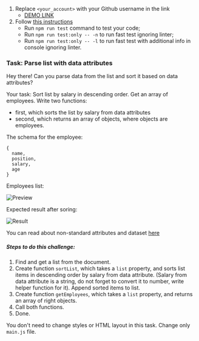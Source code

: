 1. Replace `<your_account>` with your Github username in the link
   - [DEMO LINK](https://DmytroKrylov.github.io/js_task_parse_list_DOM/)
2. Follow [this instructions](https://mate-academy.github.io/layout_task-guideline/)
   - Run `npm run test` command to test your code;
   - Run `npm run test:only -- -n` to run fast test ignoring linter;
   - Run `npm run test:only -- -l` to run fast test with additional info in console ignoring linter.

### Task: Parse list with data attributes

Hey there! Can you parse data from the list and sort it based on data attributes?

Your task: Sort list by salary in descending order.
Get an array of employees. Write two functions:

- first, which sorts the list by salary from data attributes
- second, which returns an array of objects, where objects are employees.

The schema for the employee:

```
{
  name,
  position,
  salary,
  age
}
```

Employees list:

![Preview](./src/images/preview.png)

Expected result after soring:

![Result](./src/images/result.png)

You can read about non-standard attributes and dataset [here](https://javascript.info/dom-attributes-and-properties#non-standard-attributes-dataset)

##### Steps to do this challenge:

1. Find and get a list from the document.
2. Create function `sortList`, which takes a `list` property, and sorts list items in descending order by salary from data attribute. (Salary from data attribute is a string, do not forget to convert it to number, write helper function for it). Append sorted items to list.
3. Create function `getEmployees`, which takes a `list` property, and returns an array of right objects.
4. Call both functions.
5. Done.

You don't need to change styles or HTML layout in this task. Change only `main.js` file.
